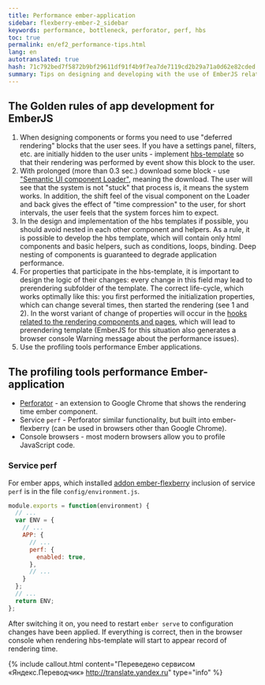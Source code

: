 ```yaml
---
title: Performance ember-application
sidebar: flexberry-ember-2_sidebar
keywords: performance, bottleneck, perforator, perf, hbs
toc: true
permalink: en/ef2_performance-tips.html
lang: en
autotranslated: true
hash: 71c792bed7f5872b9bf29611df91f4b9f7ea7de7119cd2b29a71a0d62e82cded
summary: Tips on designing and developing with the use of EmberJS relating to application performance
---
```


## The Golden rules of app development for EmberJS

1. When designing components or forms you need to use "deferred rendering" blocks that the user sees. If you have a settings panel, filters, etc. are initially hidden to the user units - implement [hbs-template](https://guides.emberjs.com/v2.12.0/templates/handlebars-basics/) so that their rendering was performed by event show this block to the user.
2. With prolonged (more than 0.3 sec.) download some block - use ["Semantic UI component Loader"](https://semantic-ui.com/elements/loader.html), meaning the download. The user will see that the system is not "stuck" that process is, it means the system works. In addition, the shift feel of the visual component on the Loader and back gives the effect of "time compression" to the user, for short intervals, the user feels that the system forces him to expect.
3. In the design and implementation of the hbs templates if possible, you should avoid nested in each other component and helpers. As a rule, it is possible to develop the hbs template, which will contain only html components and basic helpers, such as conditions, loops, binding. Deep nesting of components is guaranteed to degrade application performance.
4. For properties that participate in the hbs-template, it is important to design the logic of their changes: every change in this field may lead to prerendering subfolder of the template. The correct life-cycle, which works optimally like this: you first performed the initialization properties, which can change several times, then started the rendering (see 1 and 2). In the worst variant of change of properties will occur in the [hooks related to the rendering components and pages](https://guides.emberjs.com/v2.12.0/components/the-component-lifecycle/), which will lead to prerendering template (EmberJS for this situation also generates a browser console Warning message about the performance issues).
5. Use the profiling tools performance Ember applications.

## The profiling tools performance Ember-application

* [Perforator](https://chrome.google.com/webstore/detail/perforator-ember-performa/hfdilejiecmablifdkololalnbbmdcdb) - an extension to Google Chrome that shows the rendering time ember component.
* Service `perf` - Perforator similar functionality, but built into ember-flexberry (can be used in browsers other than Google Chrome).
* Console browsers - most modern browsers allow you to profile JavaScript code.

### Service perf

For ember apps, which installed [addon ember-flexberry](ef2_landing_page.html) inclusion of service `perf` is in the file `config/environment.js`.

``` js
module.exports = function(environment) {
  // ... 
  var ENV = {
    // ... 
    APP: {
      // ... 
      perf: {
        enabled: true,
      },
      // ... 
    }
  };
  // ... 
  return ENV;
};
```

After switching it on, you need to restart `ember serve` to configuration changes have been applied. If everything is correct, then in the browser console when rendering hbs-template will start to appear record of rendering time.



{% include callout.html content="Переведено сервисом «Яндекс.Переводчик» <http://translate.yandex.ru>" type="info" %}